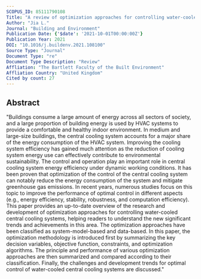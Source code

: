 ```yaml
---
SCOPUS_ID: 85111790108
Title: "A review of optimization approaches for controlling water-cooled central cooling systems"
Author: "Jia L."
Journal: "Building and Environment"
Publication Date: {'$date': '2021-10-01T00:00:00Z'}
Publication Year: 2021
DOI: "10.1016/j.buildenv.2021.108100"
Source Type: "Journal"
Document Type: "re"
Document Type Description: "Review"
Affliation: "The Bartlett Faculty of the Built Environment"
Affliation Country: "United Kingdom"
Cited by count: 27
---
```


## Abstract
"Buildings consume a large amount of energy across all sectors of society, and a large proportion of building energy is used by HVAC systems to provide a comfortable and healthy indoor environment. In medium and large-size buildings, the central cooling system accounts for a major share of the energy consumption of the HVAC system. Improving the cooling system efficiency has gained much attention as the reduction of cooling system energy use can effectively contribute to environmental sustainability. The control and operation play an important role in central cooling system energy efficiency under dynamic working conditions. It has been proven that optimization of the control of the central cooling system can notably reduce the energy consumption of the system and mitigate greenhouse gas emissions. In recent years, numerous studies focus on this topic to improve the performance of optimal control in different aspects (e.g., energy efficiency, stability, robustness, and computation efficiency). This paper provides an up-to-date overview of the research and development of optimization approaches for controlling water-cooled central cooling systems, helping readers to understand the new significant trends and achievements in this area. The optimization approaches have been classified as system-model-based and data-based. In this paper, the optimization methodology is introduced first by summarizing the key decision variables, objective function, constraints, and optimization algorithms. The principle and performance of various optimization approaches are then summarized and compared according to their classification. Finally, the challenges and development trends for optimal control of water-cooled central cooling systems are discussed."
